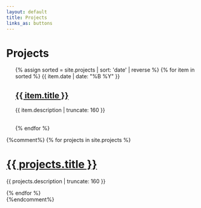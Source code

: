 ```yaml
---
layout: default
title: Projects
links_as: buttons
---
```

<h1>Projects</h1>

<ul>
    {% assign sorted = site.projects | sort: 'date' | reverse %}
    {% for item in sorted %}
    {{ item.date | date: "%B %Y" }}
    <h2><a href="{{ item.url | prepend: site.baseurl }}">{{ item.title }}</a></h2>
    <p class="post-excerpt">{{ item.description | truncate: 160 }}</p>
    <br>
    {% endfor %}
</ul>

{%comment%}
{% for projects in site.projects %}


<h1><a href="{{ projects.url | prepend: site.baseurl }}">{{ projects.title }}</a></h1>

<p class="post-excerpt">{{ projects.description | truncate: 160 }}</p>

{% endfor %}      
{%endcomment%}


[cat_page]: /by_category
[lang_page]: /by_language
